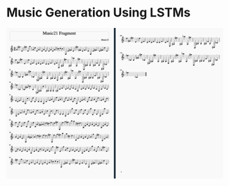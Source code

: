 # Music Generation Using LSTMs

![Generated Music](https://github.com/pia-nyk/Music-Generation-Using-LSTMs/blob/master/Screen%20Shot%202020-01-08%20at%2011.47.11%20PM.png)
